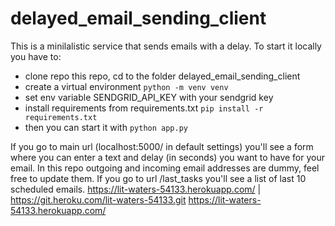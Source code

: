 # delayed_email_sending_client

This is a minilalistic service that sends emails with a delay. 
To start it locally you have to: 
* clone repo this repo, cd to the folder delayed_email_sending_client
* create a virtual environment `python -m venv venv` 
* set env variable SENDGRID_API_KEY with your sendgrid key
* install requirements from requirements.txt `pip install -r requirements.txt`
* then you can start it with `python app.py`

If you go to main url (localhost:5000/ in default settings) you'll see a form where you can enter a text and delay (in seconds) you want to have for your email. In this repo outgoing and incoming email addresses are dummy, feel free to update them. 
If you go to url /last_tasks you'll see a list of last 10 scheduled emails. 
https://lit-waters-54133.herokuapp.com/ | https://git.heroku.com/lit-waters-54133.git
https://lit-waters-54133.herokuapp.com/
